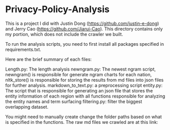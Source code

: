 # Privacy-Policy-Analysis

This is a project I did with Justin Dong (https://github.com/justin-e-dong) and Jerry Cao (https://github.com/Jiarui-Cao). 
This directory contains only my portion, which does not include the crawler we built. 


To run the analysis scripts, you need to first install all packages specified in requirements.txt.

Here are the brief summary of each files:

Length.py: The length analysis
newngram.py: The newest ngram script, newngram() is responsible for generate ngram charts for each nation, nltk_store() is responsible for storing the results from md files into json files for further analysis.
markdown_to_text.py: a preprocessing script
entity.py: The script that is responsible for generating an json file that stores the entity information of each region with all functions responsible for analyzing the entity names and term surfacing
filtering.py: filter the biggest overlapping dataset.

You might need to manually create change the folder paths based on what is specified in the functions. The raw md files we crawled are at this link:







